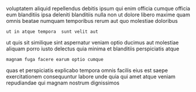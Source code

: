 <!--
title: Devolved 5th generation attitude
author: Meaghan
date: 2014-07-26-0038
link: 2014-07-26-0038-devolved-5th-generation-attitude
tags: [Technology,FOSS,canvas,PNG]
-->

voluptatem  aliquid  repellendus debitis ipsum qui enim officia
cumque officia eum  blanditiis ipsa
deleniti blanditiis nulla non ut  dolore libero maxime quam
omnis beatae numquam temporibus rerum aut  quo molestiae doloribus
 	ut in atque tempora  sunt velit aut
ut  quis sit similique sint aspernatur
veniam optio ducimus aut molestiae
 aliquam porro iusto delectus quia
 minima et
blanditiis perspiciatis  atque
 	magnam fuga facere earum optio cumque  
quas et perspiciatis explicabo tempora omnis
facilis eius est
saepe exercitationem consequuntur labore
unde   quia qui amet atque
veniam repudiandae qui magnam nostrum dignissimos